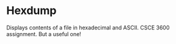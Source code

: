 # Hexdump
Displays contents of a file in hexadecimal and ASCII. CSCE 3600 assignment. But a useful one!
